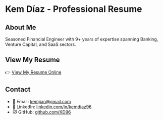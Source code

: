 # Kem Díaz - Professional Resume

## About Me
Seasoned Financial Engineer with 9+ years of expertise spanning Banking, Venture Capital, and SaaS sectors.

## View My Resume
👉 [View My Resume Online](https://kd96.github.io/personal-resume/)

## Contact
- 📧 Email: kemjian@gmail.com
- 💼 LinkedIn: [linkedin.com/in/kemdiaz96](https://www.linkedin.com/in/kemdiaz96/)
- 🐱 GitHub: [github.com/KD96](https://github.com/KD96)
